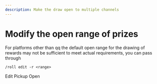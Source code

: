 ```yaml
---
description: Make the draw open to multiple channels
---
```


# Modify the open range of prizes

For platforms other than qq the default open range for the drawing of rewards may not be sufficient to meet actual requirements, you can pass through

```
/roll edit -r <range>
```

Edit Pickup Open
